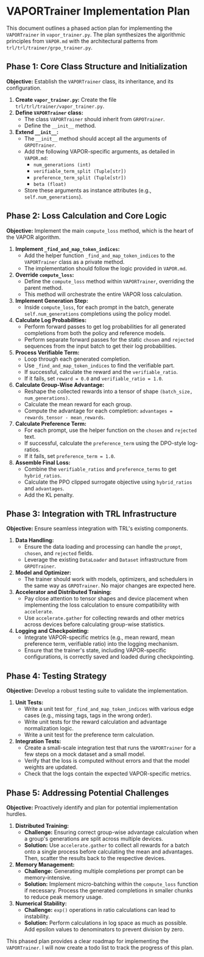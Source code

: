 # VAPORTrainer Implementation Plan

This document outlines a phased action plan for implementing the `VAPORTrainer` in `vapor_trainer.py`. The plan synthesizes the algorithmic principles from `VAPOR.md` with the architectural patterns from `trl/trl/trainer/grpo_trainer.py`.

## Phase 1: Core Class Structure and Initialization

**Objective:** Establish the `VAPORTrainer` class, its inheritance, and its configuration.

1.  **Create `vapor_trainer.py`:** Create the file `trl/trl/trainer/vapor_trainer.py`.
2.  **Define `VAPORTrainer` class:**
    *   The class `VAPORTrainer` should inherit from `GRPOTrainer`.
    *   Define the `__init__` method.
3.  **Extend `__init__`:**
    *   The `__init__` method should accept all the arguments of `GRPOTrainer`.
    *   Add the following VAPOR-specific arguments, as detailed in `VAPOR.md`:
        *   `num_generations (int)`
        *   `verifiable_term_split (Tuple[str])`
        *   `preference_term_split (Tuple[str])`
        *   `beta (float)`
    *   Store these arguments as instance attributes (e.g., `self.num_generations`).

## Phase 2: Loss Calculation and Core Logic

**Objective:** Implement the main `compute_loss` method, which is the heart of the VAPOR algorithm.

1.  **Implement `_find_and_map_token_indices`:**
    *   Add the helper function `_find_and_map_token_indices` to the `VAPORTrainer` class as a private method.
    *   The implementation should follow the logic provided in `VAPOR.md`.
2.  **Override `compute_loss`:**
    *   Define the `compute_loss` method within `VAPORTrainer`, overriding the parent method.
    *   This method will orchestrate the entire VAPOR loss calculation.
3.  **Implement Generation Step:**
    *   Inside `compute_loss`, for each prompt in the batch, generate `self.num_generations` completions using the policy model.
4.  **Calculate Log Probabilities:**
    *   Perform forward passes to get log probabilities for all generated completions from both the policy and reference models.
    *   Perform separate forward passes for the static `chosen` and `rejected` sequences from the input batch to get their log probabilities.
5.  **Process Verifiable Term:**
    *   Loop through each generated completion.
    *   Use `_find_and_map_token_indices` to find the verifiable part.
    *   If successful, calculate the reward and the `verifiable_ratio`.
    *   If it fails, set `reward = 0.0` and `verifiable_ratio = 1.0`.
6.  **Calculate Group-Wise Advantage:**
    *   Reshape the collected rewards into a tensor of shape `(batch_size, num_generations)`.
    *   Calculate the mean reward for each group.
    *   Compute the advantage for each completion: `advantages = rewards_tensor - mean_rewards`.
7.  **Calculate Preference Term:**
    *   For each prompt, use the helper function on the `chosen` and `rejected` text.
    *   If successful, calculate the `preference_term` using the DPO-style log-ratios.
    *   If it fails, set `preference_term = 1.0`.
8.  **Assemble Final Loss:**
    *   Combine the `verifiable_ratios` and `preference_terms` to get `hybrid_ratios`.
    *   Calculate the PPO clipped surrogate objective using `hybrid_ratios` and `advantages`.
    *   Add the KL penalty.

## Phase 3: Integration with TRL Infrastructure

**Objective:** Ensure seamless integration with TRL's existing components.

1.  **Data Handling:**
    *   Ensure the data loading and processing can handle the `prompt`, `chosen`, and `rejected` fields.
    *   Leverage the existing `DataLoader` and `Dataset` infrastructure from `GRPOTrainer`.
2.  **Model and Optimizer:**
    *   The trainer should work with models, optimizers, and schedulers in the same way as `GRPOTrainer`. No major changes are expected here.
3.  **Accelerator and Distributed Training:**
    *   Pay close attention to tensor shapes and device placement when implementing the loss calculation to ensure compatibility with `accelerate`.
    *   Use `accelerate.gather` for collecting rewards and other metrics across devices before calculating group-wise statistics.
4.  **Logging and Checkpointing:**
    *   Integrate VAPOR-specific metrics (e.g., mean reward, mean preference term, verifiable ratio) into the logging mechanism.
    *   Ensure that the trainer's state, including VAPOR-specific configurations, is correctly saved and loaded during checkpointing.

## Phase 4: Testing Strategy

**Objective:** Develop a robust testing suite to validate the implementation.

1.  **Unit Tests:**
    *   Write a unit test for `_find_and_map_token_indices` with various edge cases (e.g., missing tags, tags in the wrong order).
    *   Write unit tests for the reward calculation and advantage normalization logic.
    *   Write a unit test for the preference term calculation.
2.  **Integration Tests:**
    *   Create a small-scale integration test that runs the `VAPORTrainer` for a few steps on a mock dataset and a small model.
    *   Verify that the loss is computed without errors and that the model weights are updated.
    *   Check that the logs contain the expected VAPOR-specific metrics.

## Phase 5: Addressing Potential Challenges

**Objective:** Proactively identify and plan for potential implementation hurdles.

1.  **Distributed Training:**
    *   **Challenge:** Ensuring correct group-wise advantage calculation when a group's generations are split across multiple devices.
    *   **Solution:** Use `accelerate.gather` to collect all rewards for a batch onto a single process before calculating the mean and advantages. Then, scatter the results back to the respective devices.
2.  **Memory Management:**
    *   **Challenge:** Generating multiple completions per prompt can be memory-intensive.
    *   **Solution:** Implement micro-batching within the `compute_loss` function if necessary. Process the generated completions in smaller chunks to reduce peak memory usage.
3.  **Numerical Stability:**
    *   **Challenge:** `exp()` operations in ratio calculations can lead to instability.
    *   **Solution:** Perform calculations in log space as much as possible. Add epsilon values to denominators to prevent division by zero.

This phased plan provides a clear roadmap for implementing the `VAPORTrainer`. I will now create a todo list to track the progress of this plan.